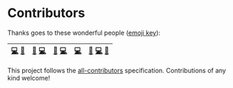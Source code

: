 # Contributors

Thanks goes to these wonderful people \([emoji key](https://github.com/kentcdodds/all-contributors#emoji-key)\):

|  [💻](https://github.com/elpete/qb/commits?author=elpete) [📖](https://github.com/elpete/qb/commits?author=elpete) |  [💬](contributors.md#question-aliaspooryorik) [💻](https://github.com/elpete/qb/commits?author=aliaspooryorik) |  [🐛](https://github.com/elpete/qb/issues?q=author%3Amurphydan) [💻](https://github.com/elpete/qb/commits?author=murphydan) |  [💻](https://github.com/elpete/qb/commits?author=timmaybrown) |  [🐛](https://github.com/elpete/qb/issues?q=author%3ABluewaterSolutions) [💻](https://github.com/elpete/qb/commits?author=BluewaterSolutions) [📖](https://github.com/elpete/qb/commits?author=BluewaterSolutions) |
| :---: | :---: | :---: | :---: | :---: |


This project follows the [all-contributors](https://github.com/kentcdodds/all-contributors) specification. Contributions of any kind welcome!

